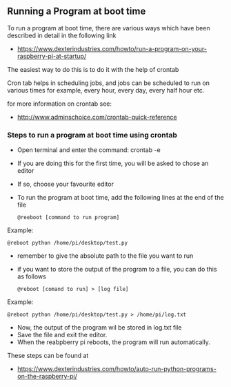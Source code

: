 ## Running a Program at boot time

To run a program at boot time, there are various ways which have been
described in detail in the following link

* <https://www.dexterindustries.com/howto/run-a-program-on-your-raspberry-pi-at-startup/>

The easiest way to do this is to do it with the help of crontab

Cron tab helps in scheduling jobs, and jobs can be scheduled to run on
various times for example, every hour, every day, every half hour etc.

for more information on crontab see:

* <http://www.adminschoice.com/crontab-quick-reference>


### Steps to run a program at boot time using crontab

* Open terminal and enter the command: crontab -e
* If you are doing this for the first time, you will be asked to chose
  an editor
* If so, choose your favourite editor
* To run the program at boot time, add the following lines at the end
  of the file

      @reeboot [command to run program]

Example:

	@reboot python /home/pi/desktop/test.py

* remember to give the absolute path to the file you want to run
* if you want to store the output of the program to a file, you can do
  this as follows

      @reboot [comand to run] > [log file]

Example:

	@reboot python /home/pi/desktop/test.py > /home/pi/log.txt

* Now, the output of the program wil be stored in log.txt file
* Save the file and exit the editor.
* When the reabpberry pi reboots, the program will run automatically.

These steps can be found at

* <https://www.dexterindustries.com/howto/auto-run-python-programs-on-the-raspberry-pi/>
